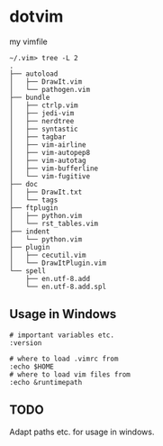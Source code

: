 dotvim
======

my vimfile

```
~/.vim> tree -L 2
.
├── autoload
│   ├── DrawIt.vim
│   └── pathogen.vim
├── bundle
│   ├── ctrlp.vim
│   ├── jedi-vim
│   ├── nerdtree
│   ├── syntastic
│   ├── tagbar
│   ├── vim-airline
│   ├── vim-autopep8
│   ├── vim-autotag
│   ├── vim-bufferline
│   └── vim-fugitive
├── doc
│   ├── DrawIt.txt
│   └── tags
├── ftplugin
│   ├── python.vim
│   └── rst_tables.vim
├── indent
│   └── python.vim
├── plugin
│   ├── cecutil.vim
│   └── DrawItPlugin.vim
└── spell
    ├── en.utf-8.add
    └── en.utf-8.add.spl
```

Usage in Windows
----------------

    # important variables etc.
    :version

    # where to load .vimrc from
    :echo $HOME
    # where to load vim files from
    :echo &runtimepath

TODO
----

Adapt paths etc. for usage in windows.
